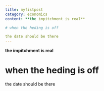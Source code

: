 ```yaml
---
title: myfistpost
category: economics
content: **the impitchment is real**

# when the heding is off

the date should be there
---
```


**the impitchment is real**

# when the heding is off

the date should be there